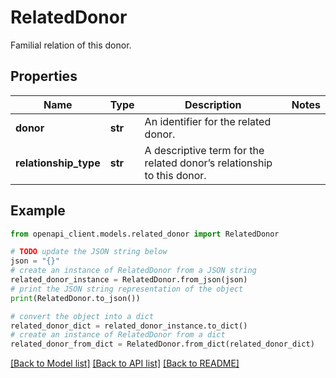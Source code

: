 # RelatedDonor

Familial relation of this donor.

## Properties

Name | Type | Description | Notes
------------ | ------------- | ------------- | -------------
**donor** | **str** | An identifier for the related donor. | 
**relationship_type** | **str** | A descriptive term for the related donor’s relationship to this donor. | 

## Example

```python
from openapi_client.models.related_donor import RelatedDonor

# TODO update the JSON string below
json = "{}"
# create an instance of RelatedDonor from a JSON string
related_donor_instance = RelatedDonor.from_json(json)
# print the JSON string representation of the object
print(RelatedDonor.to_json())

# convert the object into a dict
related_donor_dict = related_donor_instance.to_dict()
# create an instance of RelatedDonor from a dict
related_donor_from_dict = RelatedDonor.from_dict(related_donor_dict)
```
[[Back to Model list]](../README.md#documentation-for-models) [[Back to API list]](../README.md#documentation-for-api-endpoints) [[Back to README]](../README.md)


